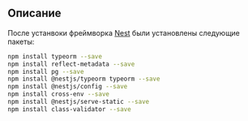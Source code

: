 ## Описание

После устанвоки фреймворка [Nest](https://github.com/nestjs/nest) были установлены следующие пакеты:

```bash
npm install typeorm --save
npm install reflect-metadata --save
npm install pg --save
npm install @nestjs/typeorm typeorm --save 
npm install @nestjs/config --save
npm install cross-env --save
npm install @nestjs/serve-static --save 
npm install class-validator --save
```